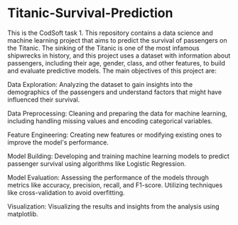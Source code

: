 # Titanic-Survival-Prediction
This is the CodSoft task 1.
This repository contains a data science and machine learning project that aims to predict the survival of passengers on the Titanic. The sinking of the Titanic is one of the most infamous shipwrecks in history, and this project uses a dataset with information about passengers, including their age, gender, class, and other features, to build and evaluate predictive models. The main objectives of this project are:

Data Exploration: Analyzing the dataset to gain insights into the demographics of the passengers and understand factors that might have influenced their survival.

Data Preprocessing: Cleaning and preparing the data for machine learning, including handling missing values and encoding categorical variables.

Feature Engineering: Creating new features or modifying existing ones to improve the model's performance.

Model Building: Developing and training machine learning models to predict passenger survival using algorithms like Logistic Regression.

Model Evaluation: Assessing the performance of the models through metrics like accuracy, precision, recall, and F1-score. Utilizing techniques like cross-validation to avoid overfitting.

Visualization: Visualizing the results and insights from the analysis using matplotlib.

